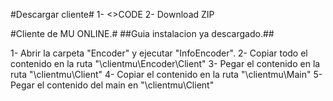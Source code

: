 #Descargar cliente#
1- <>CODE
2- Download ZIP

#Cliente de MU ONLINE.#
##Guia instalacion ya descargado.##

1- Abrir la carpeta "Encoder" y ejecutar "InfoEncoder".
2- Copiar todo el contenido en la ruta "\clientmu\Encoder\Client"
3- Pegar el contenido en la ruta "\clientmu\Client"
4- Copiar el contenido en la ruta "\clientmu\Main"
5- Pegar el contenido del main en "\clientmu\Client"
